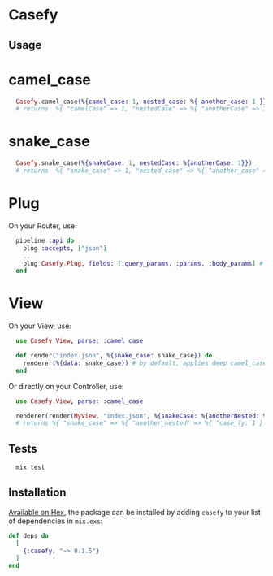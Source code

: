 # Casefy

## Usage

# camel_case

```elixir
  Casefy.camel_case(%{camel_case: 1, nested_case: %{ another_case: 1 }}) 
  # returns  %{ "camelCase" => 1, "nestedCase" => %{ "anotherCase" => 1 } }
```

# snake_case

```elixir
  Casefy.snake_case(%{snakeCase: 1, nestedCase: %{anotherCase: 1}}) 
  # returns  %{ "snake_case" => 1, "nested_case" => %{ "another_case" => 1 } }
```

# Plug

On your Router, use:

```elixir
  pipeline :api do
    plug :accepts, ["json"]
    ...
    plug Casefy.Plug, fields: [:query_params, :params, :body_params] # parses all camelCase input to snake_case inside your controller
  end
```

# View
On your View, use:
```elixir
  use Casefy.View, parse: :camel_case

  def render("index.json", %{snake_case: snake_case}) do
    renderer(%{data: snake_case}) # by default, applies deep camel_case parsing
  end
```

Or directly on your Controller, use:
```elixir
  use Casefy.View, parse: :camel_case

  renderer(render(MyView, "index.json", %{snakeCase: %{anotherNested: %{caseFy: 1}}}), :snake_case)
  # returns %{ "snake_case" => %{ "another_nested" => %{ "case_fy: 1 } }}
```

## Tests

```sh
  mix test
```

## Installation

[Available on Hex](https://hex.pm/docs/publish), the package can be installed
by adding `casefy` to your list of dependencies in `mix.exs`:

```elixir
def deps do
  [
    {:casefy, "~> 0.1.5"}
  ]
end
```